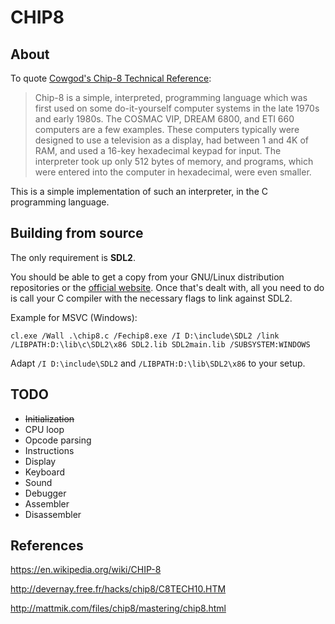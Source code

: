 # CHIP8

## About

To quote [Cowgod's Chip-8 Technical Reference](http://devernay.free.fr/hacks/chip8/C8TECH10.HTM):

> Chip-8 is a simple, interpreted, programming language which was first used on some do-it-yourself computer systems in the late 1970s and early 1980s.
> The COSMAC VIP, DREAM 6800, and ETI 660 computers are a few examples.
> These computers typically were designed to use a television as a display, had between 1 and 4K of RAM, and used a 16-key hexadecimal keypad for input.
> The interpreter took up only 512 bytes of memory, and programs, which were entered into the computer in hexadecimal, were even smaller.

This is a simple implementation of such an interpreter, in the C programming language.

## Building from source

The only requirement is **SDL2**.

You should be able to get a copy from your GNU/Linux distribution repositories or the [official website](https://www.libsdl.org/). Once that's dealt with, all you need to do is call your C compiler with the necessary flags to link against SDL2.

Example for MSVC (Windows):

```
cl.exe /Wall .\chip8.c /Fechip8.exe /I D:\include\SDL2 /link /LIBPATH:D:\lib\c\SDL2\x86 SDL2.lib SDL2main.lib /SUBSYSTEM:WINDOWS
```

Adapt `/I D:\include\SDL2` and `/LIBPATH:D:\lib\SDL2\x86` to your setup.

## TODO

* ~~Initialization~~
* CPU loop
* Opcode parsing
* Instructions
* Display
* Keyboard
* Sound
* Debugger
* Assembler
* Disassembler

## References

https://en.wikipedia.org/wiki/CHIP-8

http://devernay.free.fr/hacks/chip8/C8TECH10.HTM

http://mattmik.com/files/chip8/mastering/chip8.html